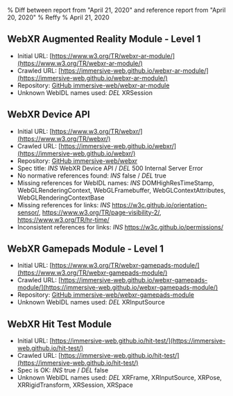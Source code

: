 % Diff between report from "April 21, 2020" and reference report from "April 20, 2020"
% Reffy
% April 21, 2020

## WebXR Augmented Reality Module - Level 1

- Initial URL: [https://www.w3.org/TR/webxr-ar-module/](https://www.w3.org/TR/webxr-ar-module/)
- Crawled URL: [https://immersive-web.github.io/webxr-ar-module/](https://immersive-web.github.io/webxr-ar-module/)
- Repository: [GitHub immersive-web/webxr-ar-module](https://github.com/immersive-web/webxr-ar-module)
- Unknown WebIDL names used: *DEL* XRSession


## WebXR Device API

- Initial URL: [https://www.w3.org/TR/webxr/](https://www.w3.org/TR/webxr/)
- Crawled URL: [https://immersive-web.github.io/webxr/](https://immersive-web.github.io/webxr/)
- Repository: [GitHub immersive-web/webxr](https://github.com/immersive-web/webxr)
- Spec title: *INS* WebXR Device API / *DEL* 500 Internal Server Error
- No normative references found: *INS* false / *DEL* true
- Missing references for WebIDL names: *INS* DOMHighResTimeStamp, WebGLRenderingContext, WebGLFramebuffer, WebGLContextAttributes, WebGLRenderingContextBase
- Missing references for links: *INS* https://w3c.github.io/orientation-sensor/, https://www.w3.org/TR/page-visibility-2/, https://www.w3.org/TR/hr-time/
- Inconsistent references for links: *INS* https://w3c.github.io/permissions/


## WebXR Gamepads Module - Level 1

- Initial URL: [https://www.w3.org/TR/webxr-gamepads-module/](https://www.w3.org/TR/webxr-gamepads-module/)
- Crawled URL: [https://immersive-web.github.io/webxr-gamepads-module/](https://immersive-web.github.io/webxr-gamepads-module/)
- Repository: [GitHub immersive-web/webxr-gamepads-module](https://github.com/immersive-web/webxr-gamepads-module)
- Unknown WebIDL names used: *DEL* XRInputSource


## WebXR Hit Test Module

- Initial URL: [https://immersive-web.github.io/hit-test/](https://immersive-web.github.io/hit-test/)
- Crawled URL: [https://immersive-web.github.io/hit-test/](https://immersive-web.github.io/hit-test/)
- Spec is OK: *INS* true / *DEL* false
- Unknown WebIDL names used: *DEL* XRFrame, XRInputSource, XRPose, XRRigidTransform, XRSession, XRSpace


